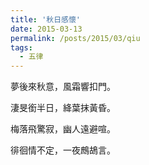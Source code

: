 ```yaml
---
title: '秋日感懷'
date: 2015-03-13
permalink: /posts/2015/03/qiu 
tags:
  - 五律
---
```


 夢後來秋意，風霜響扣門。

淒旻銜半日，絳葉抹黃昏。

梅落飛驚寂，幽人遠避喧。

徘徊情不定，一夜鷓鴣言。
